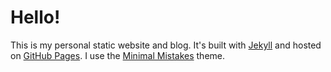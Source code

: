 # Hello!

This is my personal static website and blog. It's built with [Jekyll](https://jekyllrb.com/) and hosted on [GitHub Pages](https://pages.github.com/). I use the [Minimal Mistakes](https://mmistakes.github.io/minimal-mistakes/) theme.
